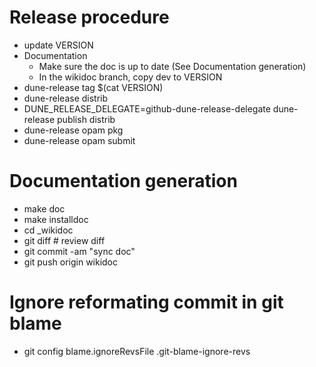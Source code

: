 # Release procedure
* update VERSION
* Documentation
  * Make sure the doc is up to date (See Documentation generation)
  * In the wikidoc branch, copy dev to VERSION
* dune-release tag $(cat VERSION)
* dune-release distrib
* DUNE_RELEASE_DELEGATE=github-dune-release-delegate dune-release publish distrib
* dune-release opam pkg
* dune-release opam submit

# Documentation generation
* make doc
* make installdoc
* cd _wikidoc
* git diff # review diff
* git commit -am "sync doc"
* git push origin wikidoc

# Ignore reformating commit in git blame
* git config blame.ignoreRevsFile .git-blame-ignore-revs